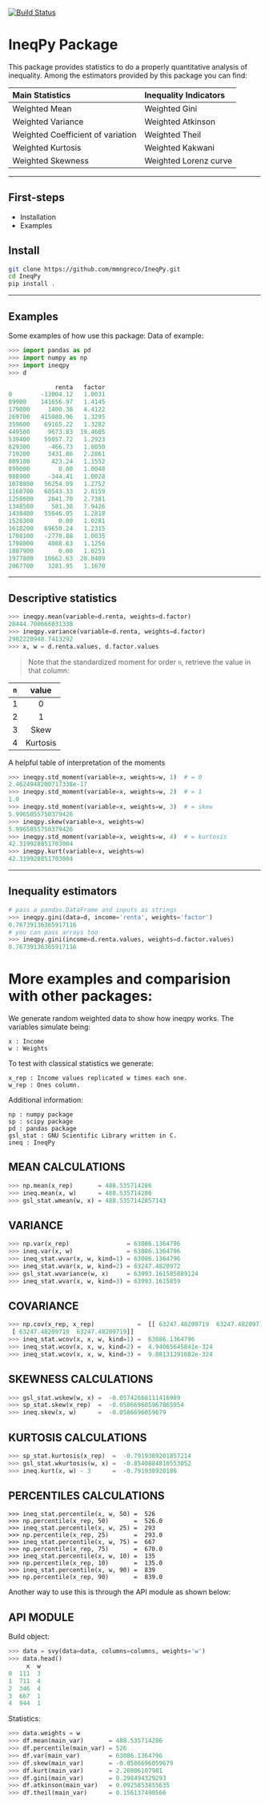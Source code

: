 [![Build Status](https://travis-ci.org/mmngreco/IneqPy.svg?branch=master)](https://travis-ci.org/mmngreco/IneqPy)

IneqPy Package
==============

This package provides statistics to do a properly quantitative analysis of
inequality. Among the estimators provided by this package you can find:


| Main Statistics                   | Inequality Indicators |
| :--------------                   | :-------------------- |
| Weighted Mean                     | Weighted Gini         |
| Weighted Variance                 | Weighted Atkinson     |
| Weighted Coefficient of variation | Weighted Theil        |
| Weighted Kurtosis                 | Weighted Kakwani      |
| Weighted Skewness                 | Weighted Lorenz curve |


-----------
First-steps
-----------

- Installation
- Examples


Install
-------

```bash
git clone https://github.com/mmngreco/IneqPy.git
cd IneqPy
pip install .
```

--------
Examples
--------

Some examples of how use this package:
Data of example:

```python
>>> import pandas as pd
>>> import numpy as np
>>> import ineqpy
>>> d

             renta   factor
0        -13004.12   1.0031
89900    141656.97   1.4145
179800     1400.38   4.4122
269700   415080.96   1.3295
359600    69165.22   1.3282
449500     9673.83  19.4605
539400    55057.72   1.2923
629300     -466.73   1.0050
719200     3431.86   2.2861
809100      423.24   1.1552
899000        0.00   1.0048
988900     -344.41   1.0028
1078800   56254.09   1.2752
1168700   60543.33   2.0159
1258600    2041.70   2.7381
1348500     581.38   7.9426
1438400   55646.05   1.2818
1528300       0.00   1.0281
1618200   69650.24   1.2315
1708100   -2770.88   1.0035
1798000    4088.63   1.1256
1887900       0.00   1.0251
1977800   10662.63  28.0409
2067700    3281.95   1.1670

```

----------------------
Descriptive statistics
----------------------

```python
>>> ineqpy.mean(variable=d.renta, weights=d.factor)
20444.700666031338
>>> ineqpy.variance(variable=d.renta, weights=d.factor)
2982220948.7413292
>>> x, w = d.renta.values, d.factor.values
```

> Note that the standardized moment for order `n`, retrieve the value in that
  column:


| `n` | value     |
|:---:|:---------:|
| 1   | 0         |
| 2   | 1         |
| 3   | Skew      |
| 4   | Kurtosis  |


A helpful table of interpretation of the moments

```python
>>> ineqpy.std_moment(variable=x, weights=w, 1)  # = 0
2.4624948200717338e-17
>>> ineqpy.std_moment(variable=x, weights=w, 2)  # = 1
1.0
>>> ineqpy.std_moment(variable=x, weights=w, 3)  # = skew
5.9965055750379426
>>> ineqpy.skew(variable=x, weights=w)
5.9965055750379426
>>> ineqpy.std_moment(variable=x, weights=w, 4)  # = kurtosis
42.319928851703004
>>> ineqpy.kurt(variable=x, weights=w)
42.319928851703004
```
---------------------
Inequality estimators
---------------------

```python
# pass a pandas.DataFrame and inputs as strings
>>> ineqpy.gini(data=d, income='renta', weights='factor')
0.76739136365917116
# you can pass arrays too
>>> ineqpy.gini(income=d.renta.values, weights=d.factor.values)
0.76739136365917116
```

More examples and comparision with other packages:
==================================================

We generate random weighted data to show how ineqpy works. The variables
simulate being:

    x : Income
    w : Weights

To test with classical statistics we generate:

    x_rep : Income values replicated w times each one.
    w_rep : Ones column.

Additional information:

    np : numpy package
    sp : scipy package
    pd : pandas package
    gsl_stat : GNU Scientific Library written in C.
    ineq : IneqPy


MEAN CALCULATIONS
-----------------

```python
>>> np.mean(x_rep)       = 488.535714286
>>> ineq.mean(x, w)      = 488.535714286
>>> gsl_stat.wmean(w, x) = 488.5357142857143
```

VARIANCE
--------

```python
>>> np.var(x_rep)                = 63086.1364796
>>> ineq.var(x, w)               = 63086.1364796
>>> ineq_stat.wvar(x, w, kind=1) = 63086.1364796
>>> ineq_stat.wvar(x, w, kind=2) = 63247.4820972
>>> gsl_stat.wvariance(w, x)     = 63993.161585889124
>>> ineq_stat.wvar(x, w, kind=3) = 63993.1615859
```

COVARIANCE
----------

```python
>>> np.cov(x_rep, x_rep)            =  [[ 63247.48209719  63247.48209719]
 [ 63247.48209719  63247.48209719]]
>>> ineq_stat.wcov(x, x, w, kind=1) =  63086.1364796
>>> ineq_stat.wcov(x, x, w, kind=2) =  4.94065645841e-324
>>> ineq_stat.wcov(x, x, w, kind=3) =  9.88131291682e-324
```

SKEWNESS CALCULATIONS
---------------------

```python
>>> gsl_stat.wskew(w, x) =  -0.05742668111416989
>>> sp_stat.skew(x_rep)  =  -0.058669605967865954
>>> ineq.skew(x, w)      =  -0.0586696059679
```

KURTOSIS CALCULATIONS
---------------------

```python
>>> sp_stat.kurtosis(x_rep)  =  -0.7919389201857214
>>> gsl_stat.wkurtosis(w, x) =  -0.8540884810553052
>>> ineq.kurt(x, w) - 3      =  -0.791938920186
```

PERCENTILES CALCULATIONS
------------------------

```pyhton
>>> ineq_stat.percentile(x, w, 50) =  526
>>> np.percentile(x_rep, 50)       =  526.0
>>> ineq_stat.percentile(x, w, 25) =  293
>>> np.percentile(x_rep, 25)       =  293.0
>>> ineq_stat.percentile(x, w, 75) =  667
>>> np.percentile(x_rep, 75)       =  670.0
>>> ineq_stat.percentile(x, w, 10) =  135
>>> np.percentile(x_rep, 10)       =  135.0
>>> ineq_stat.percentile(x, w, 90) =  839
>>> np.percentile(x_rep, 90)       =  839.0
```

Another way to use this is through the API module as shown below:

API MODULE
----------

Build object:
```python
>>> data = svy(data=data, columns=columns, weights='w')
>>> data.head()
     x  w
0  111  3
1  711  4
2  346  4
3  667  1
4  944  1
```

Statistics:

```python
>>> data.weights = w
>>> df.mean(main_var)       = 488.535714286
>>> df.percentile(main_var) = 526
>>> df.var(main_var)        = 63086.1364796
>>> df.skew(main_var)       = -0.0586696059679
>>> df.kurt(main_var)       = 2.20806107981
>>> df.gini(main_var)       = 0.298494329293
>>> df.atkinson(main_var)   = 0.0925853855635
>>> df.theil(main_var)      = 0.156137490566
```